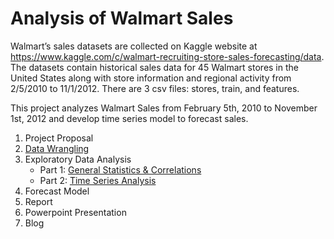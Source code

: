 # Analysis of Walmart Sales
Walmart’s sales datasets are collected on Kaggle website at https://www.kaggle.com/c/walmart-recruiting-store-sales-forecasting/data. The datasets contain historical sales data for 45 Walmart stores in the United States along with store information and regional activity from 2/5/2010 to 11/1/2012. There are 3 csv files: stores, train, and features.

This project analyzes Walmart Sales from February 5th, 2010 to November 1st, 2012 and develop time series model to forecast sales.

1. Project Proposal
2. [Data Wrangling](https://github.com/nphan20181/walmart_sales/blob/master/walmart_data_wrangling.ipynb)
3. Exploratory Data Analysis
   - Part 1: [General Statistics & Correlations](https://github.com/nphan20181/walmart_sales/blob/master/walmart_eda1.ipynb)
   - Part 2: [Time Series Analysis](https://github.com/nphan20181/walmart_sales/blob/master/walmart_eda2.ipynb)
4. Forecast Model
5. Report
6. Powerpoint Presentation
7. Blog
